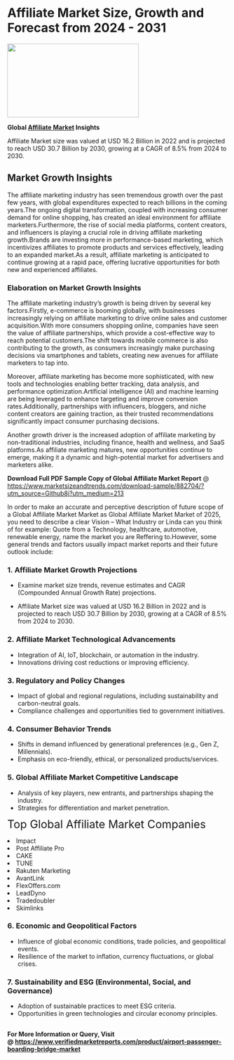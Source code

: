 <H1>Affiliate Market Size, Growth and Forecast from 2024 - 2031</H1><img class="aligncenter size-medium wp-image-584254" src="https://thirdeyenews.in/wp-content/uploads/2024/09/Global-Market-Research-300x168.jpeg" alt="" width="300" height="168" /><p><strong>Global&nbsp;<a href="https://www.marketsizeandtrends.com/download-sample/882704/?utm_source=Github8j?utm_medium=213">Affiliate Market</a> Insights</strong></p><p>Affiliate Market size was valued at USD 16.2 Billion in 2022 and is projected to reach USD 30.7 Billion by 2030, growing at a CAGR of 8.5% from 2024 to 2030.</p><p><h2>Market Growth Insights</h2> <p>The affiliate marketing industry has seen tremendous growth over the past few years, with global expenditures expected to reach billions in the coming years.The ongoing digital transformation, coupled with increasing consumer demand for online shopping, has created an ideal environment for affiliate marketers.Furthermore, the rise of social media platforms, content creators, and influencers is playing a crucial role in driving affiliate marketing growth.Brands are investing more in performance-based marketing, which incentivizes affiliates to promote products and services effectively, leading to an expanded market.As a result, affiliate marketing is anticipated to continue growing at a rapid pace, offering lucrative opportunities for both new and experienced affiliates.</p> <h3>Elaboration on Market Growth Insights</h3> <p>The affiliate marketing industry’s growth is being driven by several key factors.Firstly, e-commerce is booming globally, with businesses increasingly relying on affiliate marketing to drive online sales and customer acquisition.With more consumers shopping online, companies have seen the value of affiliate partnerships, which provide a cost-effective way to reach potential customers.The shift towards mobile commerce is also contributing to the growth, as consumers increasingly make purchasing decisions via smartphones and tablets, creating new avenues for affiliate marketers to tap into.</p> <p>Moreover, affiliate marketing has become more sophisticated, with new tools and technologies enabling better tracking, data analysis, and performance optimization.Artificial intelligence (AI) and machine learning are being leveraged to enhance targeting and improve conversion rates.Additionally, partnerships with influencers, bloggers, and niche content creators are gaining traction, as their trusted recommendations significantly impact consumer purchasing decisions.</p> <p>Another growth driver is the increased adoption of affiliate marketing by non-traditional industries, including finance, health and wellness, and SaaS platforms.As affiliate marketing matures, new opportunities continue to emerge, making it a dynamic and high-potential market for advertisers and marketers alike.</p> <p><span class=""><strong>Download Full PDF Sample Copy of Global Affiliate Market Report</strong> @ <a href="https://www.marketsizeandtrends.com/download-sample/882704/?utm_source=Github8j?utm_medium=213" target="_blank">https://www.marketsizeandtrends.com/download-sample/882704/?utm_source=Github8j?utm_medium=213</a></span></p><p>In order to make an accurate and perceptive description of future scope of a Global&nbsp;Affiliate Market Market as Global&nbsp;Affiliate Market Market of 2025, you need to describe a clear Vision &ndash; What Industry or Linda can you think of for example: Quote from a Technology, healthcare, automotive, renewable energy, name the market you are Reffering to.However, some general trends and factors usually impact market reports and their future outlook include:</p><h3>1.&nbsp;<strong>Affiliate Market Growth Projections</strong></h3><ul><li>Examine market size trends, revenue estimates and CAGR (Compounded Annual Growth Rate) projections.</li><li><p>Affiliate Market size was valued at USD 16.2 Billion in 2022 and is projected to reach USD 30.7 Billion by 2030, growing at a CAGR of 8.5% from 2024 to 2030.</p></li></ul><h3>2.&nbsp;<strong>Affiliate Market Technological Advancements</strong></h3><ul><li>Integration of AI, IoT, blockchain, or automation in the industry.</li><li>Innovations driving cost reductions or improving efficiency.</li></ul><h3>3.&nbsp;<strong>Regulatory and Policy Changes</strong></h3><ul><li>Impact of global and regional regulations, including sustainability and carbon-neutral goals.</li><li>Compliance challenges and opportunities tied to government initiatives.</li></ul><h3>4.&nbsp;<strong>Consumer Behavior Trends</strong></h3><ul><li>Shifts in demand influenced by generational preferences (e.g., Gen Z, Millennials).</li><li>Emphasis on eco-friendly, ethical, or personalized products/services.</li></ul><h3>5.&nbsp;<strong>Global Affiliate Market Competitive Landscape</strong></h3><ul><li>Analysis of key players, new entrants, and partnerships shaping the industry.</li><li>Strategies for differentiation and market penetration.</li></ul><p data-pm-slice="1 1 []"><span style="color: inherit; font-family: inherit; font-size: 25px;">Top Global Affiliate Market Companies</span></p><div class="" data-test-id=""><p><li>Impact</li><li> Post Affiliate Pro</li><li> CAKE</li><li> TUNE</li><li> Rakuten Marketing</li><li> AvantLink</li><li> FlexOffers.com</li><li> LeadDyno</li><li> Tradedoubler</li><li> Skimlinks</li></p></div><h3>6.&nbsp;<strong>Economic and Geopolitical Factors</strong></h3><ul><li>Influence of global economic conditions, trade policies, and geopolitical events.</li><li>Resilience of the market to inflation, currency fluctuations, or global crises.</li></ul><h3>7.&nbsp;<strong>Sustainability and ESG (Environmental, Social, and Governance)</strong></h3><ul><li>Adoption of sustainable practices to meet ESG criteria.</li><li>Opportunities in green technologies and circular economy principles.</li></ul><h2><strong style="font-size: 14px;">For More Information or Query, Visit @&nbsp;</strong><a style="background-color: #ffffff; font-size: 14px;" href="https://www.marketsizeandtrends.com/report/affiliate-market/" target="_blank">https://www.verifiedmarketreports.com/product/airport-passenger-boarding-bridge-market</a></h2>